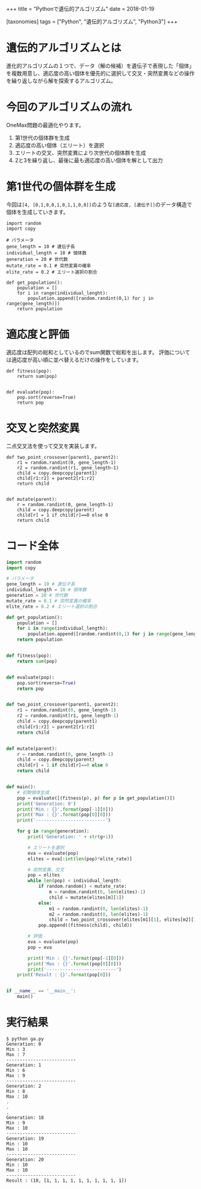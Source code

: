 +++
title = "Pythonで遺伝的アルゴリズム"
date = 2018-01-19

[taxonomies]
tags = ["Python", "遺伝的アルゴリズム", "Python3"]
+++
# 遺伝的アルゴリズムとは
進化的アルゴリズムの１つで、データ（解の候補）を遺伝子で表現した「個体」を複数用意し、適応度の高い個体を優先的に選択して交叉・突然変異などの操作を繰り返しながら解を探索するアルゴリズム。

<!-- more -->


# 今回のアルゴリズムの流れ
OneMax問題の最適化やります。

1. 第1世代の個体群を生成
2. 適応度の高い個体（エリート）を選択
3. エリートの交叉、突然変異により次世代の個体群を生成
4. 2と3を繰り返し、最後に最も適応度の高い個体を解として出力 


# 第1世代の個体群を生成
今回は`[4, [0,1,0,0,1,0,1,1,0,0]]`のような`[適応度, [遺伝子]]`のデータ構造で個体を生成していきます。

```python3
import random
import copy

# パラメータ
gene_length = 10 # 遺伝子長
individual_length = 10 # 個体数
generation = 20 # 世代数
mutate_rate = 0.1 # 突然変異の確率
elite_rate = 0.2 # エリート選択の割合

def get_population():
    population = []
    for i in range(individual_lenght):
        population.append([random.randint(0,1) for j in range(gene_length)])
    return population
```


# 適応度と評価
適応度は配列の総和としているのでsum関数で総和を出します。
評価については適応度が高い順に並べ替えるだけの操作をしています。

```python3
def fitness(pop):
    return sum(pop)


def evaluate(pop):
    pop.sort(reverse=True)
    return pop
```


# 交叉と突然変異
二点交叉法を使って交叉を実装します。

```python3
def two_point_crossover(parent1, parent2):
    r1 = random.randint(0, gene_length-1)
    r2 = random.randint(r1, gene_length-1)
    child = copy.deepcopy(parent1)
    child[r1:r2] = parent2[r1:r2]
    return child


def mutate(parent):
    r = random.randint(0, gene_length-1)
    child = copy.deepcopy(parent)
    child[r] = 1 if child[r]==0 else 0
    return child
```


# コード全体
```python3:ga.py
import random
import copy

# パラメータ
gene_length = 10 # 遺伝子長
individual_length = 10 # 個体数
generation = 20 # 世代数
mutate_rate = 0.1 # 突然変異の確率
elite_rate = 0.2 # エリート選択の割合

def get_population():
    population = []
    for i in range(individual_length):
        population.append([random.randint(0,1) for j in range(gene_length)])
    return population


def fitness(pop):
    return sum(pop)


def evaluate(pop):
    pop.sort(reverse=True)
    return pop


def two_point_crossover(parent1, parent2):
    r1 = random.randint(0, gene_length-1)
    r2 = random.randint(r1, gene_length-1)
    child = copy.deepcopy(parent1)
    child[r1:r2] = parent2[r1:r2]
    return child


def mutate(parent):
    r = random.randint(0, gene_length-1)
    child = copy.deepcopy(parent)
    child[r] = 1 if child[r]==0 else 0
    return child


def main():
    # 初期個体生成
    pop = evaluate([(fitness(p), p) for p in get_population()])
    print('Generation: 0')
    print('Min : {}'.format(pop[-1][0]))
    print('Max : {}'.format(pop[0][0]))
    print('--------------------------')

    for g in range(generation):
        print('Generation: ' + str(g+1))

        # エリートを選択
        eva = evaluate(pop)
        elites = eva[:int(len(pop)*elite_rate)]

        # 突然変異、交叉
        pop = elites
        while len(pop) < individual_length:
            if random.random() < mutate_rate:
                m = random.randint(0, len(elites)-1)
                child = mutate(elites[m][1])
            else:
                m1 = random.randint(0, len(elites)-1)
                m2 = random.randint(0, len(elites)-1)
                child = two_point_crossover(elites[m1][1], elites[m2][1])
            pop.append((fitness(child), child))

        # 評価
        eva = evaluate(pop)
        pop = eva

        print('Min : {}'.format(pop[-1][0]))
        print('Max : {}'.format(pop[0][0]))
        print('--------------------------')
    print('Result : {}'.format(pop[0]))


if __name__ == '__main__':
    main()

```


# 実行結果
```console
$ python ga.py
Generation: 0
Min : 3
Max : 7
--------------------------
Generation: 1
Min : 6
Max : 9
--------------------------
Generation: 2
Min : 8
Max : 10
.
.
.
Generation: 18
Min : 9
Max : 10
--------------------------
Generation: 19
Min : 10
Max : 10
--------------------------
Generation: 20
Min : 10
Max : 10
--------------------------
Result : (10, [1, 1, 1, 1, 1, 1, 1, 1, 1, 1])
```
